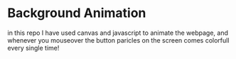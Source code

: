 # Background Animation

in this repo I have used canvas and javascript to animate the webpage,
and whenever you mouseover the button paricles on the screen comes colorfull every single time!
